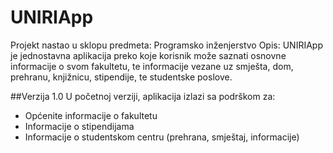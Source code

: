 # UNIRIApp

Projekt nastao u sklopu predmeta: Programsko inženjerstvo
Opis: UNIRIApp je jednostavna aplikacija preko koje korisnik može saznati osnovne informacije o svom fakultetu, te informacije vezane uz smješta, dom, prehranu, knjižnicu, stipendije, te studentske poslove.

##Verzija 1.0
U početnoj verziji, aplikacija izlazi sa podrškom za:
- Općenite informacije o fakultetu
- Informacije o stipendijama
- Informacije o studentskom centru (prehrana, smještaj, informacije)
